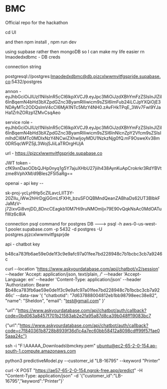 # BMC
Official repo for the hackathon


cd UI

and then npm install , npm run dev 

using supbase rather then mongoDB so I can make my life easier rn
lmaodedxdbmc - DB creds 


connection string 

postgresql://postgres:lmaodedxdbmc@db.pjzcxlwwmvitfgsprjde.supabase.co:5432/postgres


annon - eyJhbGciOiJIUzI1NiIsInR5cCI6IkpXVCJ9.eyJpc3MiOiJzdXBhYmFzZSIsInJlZiI6InBqemN4bHd3bXZpdGZnc3ByamRlIiwicm9sZSI6ImFub24iLCJpYXQiOjE3NDAyMTc2ODQsImV4cCI6MjA1NTc5MzY4NH0.zAvFHkTPqE_3Wv7Fwl9YJaHa1ZrhZORzp1ZMvCsqAeo


service role - eyJhbGciOiJIUzI1NiIsInR5cCI6IkpXVCJ9.eyJpc3MiOiJzdXBhYmFzZSIsInJlZiI6InBqemN4bHd3bXZpdGZnc3ByamRlIiwicm9sZSI6InNlcnZpY2Vfcm9sZSIsImlhdCI6MTc0MDIxNzY4NCwiZXhwIjoyMDU1NzkzNjg0fQ.mF9OsweXv38m0DR5qcWPZ5jL3WojSJiiLaTROrgHUjA

url - https://pjzcxlwwmvitfgsprjde.supabase.co

JWT token - cfK9xnDaoODbQJHp0nyq1g5Y7ajuXHbU27jiih438AynKuApCrokrkr3RdYBVtzme8VphXM/d9Bles2F5l5aRg==

openai - api key -- 

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


connection psql command for postgres DB --->  psql -h aws-0-us-west-1.pooler.supabase.com -p 5432 -d postgres -U postgres.pjzcxlwwmvitfgsprjde


api - chatbot key 

b48ca783fb6ae59e0de1f3c9e9afc97a01fee7bd228948c7b1bcbc3cb7a9246c


curl --location 'https://www.askyourdatabase.com/api/chatbot/v2/session' --header 'Accept: application/json, text/plain, */*' --header 'Accept-Language: en' --header 'Content-Type: application/json' --header 'Authorization: Bearer $b48ca783fb6ae59e0de1f3c9e9afc97a01fee7bd228948c7b1bcbc3cb7a9246c' --data-raw '{
    "chatbotid": "7d637888004812eb1bb98798eec38e82",
    "name": "Sheldon",
    "email": "test@gmail.com"
}'

"url":"https://www.askyourdatabase.com/api/chatbot/auth/callback?code=0bd063a8457f701b21583ab2e2fa95a87d8ca39b048ff19083bc7

{"url":"https://www.askyourdatabase.com/api/chatbot/auth/callback?code=c7f840361b8728b8939f36d1c4a7ec60bb58412a8098cdff99f57fae05aaa24c"}

ssh -i "F:\AAAAA_Downloads\bmckey.pem" ubuntu@ec2-65-2-0-154.ap-south-1.compute.amazonaws.com

python3 predictiveModel.py --customer_id "LB-16795" --keyword "Printer"


curl -X POST "https://ae57-65-2-0-154.ngrok-free.app/predict" -H "Content-Type: application/json" -d '{"customer_id":"LB-16795","keyword":"Printer"}'

